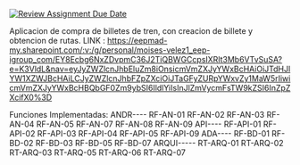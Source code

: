 [![Review Assignment Due Date](https://classroom.github.com/assets/deadline-readme-button-22041afd0340ce965d47ae6ef1cefeee28c7c493a6346c4f15d667ab976d596c.svg)](https://classroom.github.com/a/O1oNnYGo)

Aplicacion de compra de billetes de tren, con creacion de billete y obtencion de rutas.
LINK :
https://eepmad-my.sharepoint.com/:v:/g/personal/moises-velez1_eep-igroup_com/EY8Ecbg6NxZDvpmC36J2TiQBWGCcpsIXRlt3Mb6VTvSuSA?e=K3VldL&nav=eyJyZWZlcnJhbEluZm8iOnsicmVmZXJyYWxBcHAiOiJTdHJlYW1XZWJBcHAiLCJyZWZlcnJhbFZpZXciOiJTaGFyZURpYWxvZy1MaW5rIiwicmVmZXJyYWxBcHBQbGF0Zm9ybSI6IldlYiIsInJlZmVycmFsTW9kZSI6InZpZXcifX0%3D

Funciones Implementadas:
    ANDR----
    RF-AN-01
    RF-AN-02
    RF-AN-03
    RF-AN-04
    RF-AN-05
    RF-AN-07
    RF-AN-08
    RF-AN-09
    API----
    RF-API-01
    RF-API-02
    RF-API-03
    RF-API-04
    RF-API-05
    RF-API-09
    ADA----
    RF-BD-01
    RF-BD-02
    RF-BD-03
    RF-BD-05
    RF-BD-07
    ARQUI-----
    RT-ARQ-01
    RT-ARQ-02
    RT-ARQ-03
    RT-ARQ-05
    RT-ARQ-06
    RT-ARQ-07
    
    

